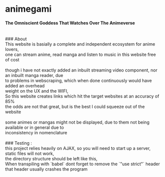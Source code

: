 # animegami
#### The Omniscient Goddess That Watches Over The Animeverse
<br>
### About<br>
This website is basially a complete and independent ecosystem for anime lovers,<br>
one can stream anime, read manga and listen to music in this website free of cost<br><br>
though i have not exactly added an inbuilt streaming video component, nor an inbuilt manga reader, due<br>
to problems in webscraping, which when done continuously would have added an overhead<br> weight on the UX and
the WIFI,<br> So this website creates links which hit the target websites at an accuracy of 85%<br>
the odds are not that great, but is the best I could squeeze out of the website<br><Br>
some animes or mangas might not be displayed, due to them not being available or in general due to <br>
inconsistency in nomenclature<br><Br>
### Testing :
<br>
this project relies heavily on AJAX, so you will need to start up a server, static files will not work,<br>
the directory structure should be left like this,<bR>When transpiling with `babel` dont forget to remove the `"use strict"` header<br>
that header usually crashes the program
